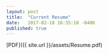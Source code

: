 ```yaml
---
layout: post
title:  "Current Resume"
date:   2017-02-18 16:35:10 -0400
published: true
---
```


[PDF]({{ site.url }}/assets/Resume.pdf)
